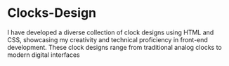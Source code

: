 # Clocks-Design
I have developed a diverse collection of clock designs using HTML and CSS, showcasing my creativity and technical proficiency in front-end development. These clock designs range from traditional analog clocks to modern digital interfaces
